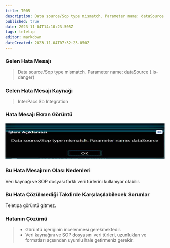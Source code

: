 ```yaml
---
title: T005
description: Data source/Sop type mismatch. Parameter name: dataSource
published: true
date: 2023-11-04T14:10:23.505Z
tags: teletıp
editor: markdown
dateCreated: 2023-11-04T07:32:23.050Z
---
```


### Gelen Hata Mesajı 

> Data source/Sop type mismatch. Parameter name: dataSource
{.is-danger}


### Gelen Hata Mesajı Kaynağı

> InterPacs Sb Integration

### Hata Mesajı Ekran Görüntü

![t005.png](/hatagoruntu/t005.png)

### Bu Hata Mesajının Olası Nedenleri 

Veri kaynağı ve SOP dosyası farklı veri türlerini kullanıyor olabilir.

### Bu Hata Çözülmediği Takdirde Karşılaşılabilecek Sorunlar

 Teletıpa görüntü gitmez.

### Hatanın Çözümü

> - Görüntü içeriğinin incelenmesi gerekmektedir.
> - Veri kaynağını ve SOP dosyasını veri türleri, uzunlukları ve formatları açısından uyumlu hale getirmeniz gerekir.
